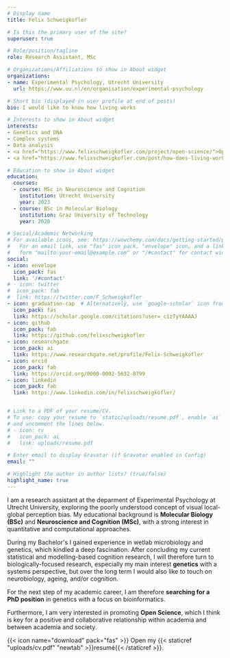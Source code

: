 ```yaml
---
# Display name
title: Felix Schweigkofler

# Is this the primary user of the site?
superuser: true

# Role/position/tagline
role: Research Assistant, MSc

# Organizations/Affiliations to show in About widget
organizations:
- name: Experimental Psychology, Utrecht University
  url: https://www.uu.nl/en/organisation/experimental-psychology

# Short bio (displayed in user profile at end of posts)
bio: I would like to know how living works 

# Interests to show in About widget
interests:
- Genetics and DNA
- Complex systems
- Data analysis
- <a href="https://www.felixschweigkofler.com/project/open-science/">Open Science</a>
- <a href="https://www.felixschweigkofler.com/post/how-does-living-work-actually">How does living work, actually?</a>

# Education to show in About widget
education:
  courses:
  - course: MSc in Neuroscience and Cognition
    institution: Utrecht University
    year: 2023
  - course: BSc in Molecular Biology
    institution: Graz University of Technology
    year: 2020

# Social/Academic Networking
# For available icons, see: https://wowchemy.com/docs/getting-started/page-builder/#icons
#   For an email link, use "fas" icon pack, "envelope" icon, and a link in the
#   form "mailto:your-email@example.com" or "/#contact" for contact widget.
social:
- icon: envelope
  icon_pack: fas
  link: '/#contact'
# - icon: twitter
#  icon_pack: fab
#  link: https://twitter.com/F_Schweigkofler
- icon: graduation-cap  # Alternatively, use `google-scholar` icon from `ai` icon pack
  icon_pack: fas
  link: https://scholar.google.com/citations?user=_c1zTyYAAAAJ
- icon: github
  icon_pack: fab
  link: https://github.com/felixschweigkofler
- icon: researchgate
  icon_pack: ai
  link: https://www.researchgate.net/profile/Felix-Schweigkofler
- icon: orcid
  icon_pack: fab
  link: https://orcid.org/0000-0002-5632-8799
- icon: linkedin
  icon_pack: fab
  link: https://www.linkedin.com/in/felixschweigkofler/


# Link to a PDF of your resume/CV.
# To use: copy your resume to `static/uploads/resume.pdf`, enable `ai` icons in `params.toml`, 
# and uncomment the lines below.
# - icon: cv
#   icon_pack: ai
#   link: uploads/resume.pdf

# Enter email to display Gravatar (if Gravatar enabled in Config)
email: ""

# Highlight the author in author lists? (true/false)
highlight_name: true
---
```


I am a research assistant at the deparment of Experimental Psychology at Utrecht University, exploring the poorly understood concept of visual local-global perception bias. My educational background is **Molecular Biology (BSc)** and **Neuroscience and Cognition (MSc)**, with a strong interest in quantitative and computational approaches.

During my Bachelor's I gained experience in wetlab microbiology and genetics, which kindled a deep fascination. After concluding my current statistical and modelling-based cognition research, I will therefore turn to biologically-focused research, especially my main interest **genetics** with a systems perspective, but over the long term I would also like to touch on neurobiology, ageing, and/or cognition.

For the next step of my academic career, I am therefore **searching for a PhD position** in genetics with a focus on bioinformatics.

Furthermore, I am very interested in promoting **Open Science**, which I think is key for a positive and collaborative relationship within academia and between academia and society.

{{< icon name="download" pack="fas" >}} Open my {{< staticref "uploads/cv.pdf" "newtab" >}}resumé{{< /staticref >}}.